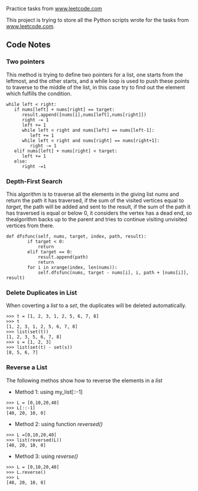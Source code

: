 Practice tasks from www.leetcode.com

This project is trying to store all the Python scripts wrote for the tasks from www.leetcode.com.

## Code Notes

### Two pointers

This method is trying to define two pointers for a list, one starts from the leftmost, and the other starts, and a while loop is used to push these points to traverse to the middle of the list, in this case try to find out the element which fulfills the condition.
```
while left < right:
   if nums[left] + nums[right] == target:
      result.append([nums[i],nums[left],nums[right]])
      right -= 1
      left += 1
      while left < right and nums[left] == nums[left-1]:
         left += 1
      while left < right and nums[right] == nums[right+1]:
         right -= 1
   elif nums[left] + nums[right] < target:
      left += 1
   else:
      right -=1

```

### Depth-First Search

This algorithm is to traverse all the elements in the giving list *nums* and return the path it has traversed, if the sum of the visited vertices equal to *target*, the path will be added and sent to the result, if the sum of the path it has traversed is equal or below 0, it considers the vertex has a dead end, so thealgorithm backs up to the parent and tries to continue visiting unvisited vertices from there.

```
def dfsfunc(self, nums, target, index, path, result):
        if target < 0:
            return
        elif target == 0:
            result.append(path)
            return 
        for i in xrange(index, len(nums)):
            self.dfsfunc(nums, target - nums[i], i, path + [nums[i]], result)
```

### Delete Duplicates in List

When coverting a *list* to a *set*, the duplicates will be deleted automatically.

```
>>> t = [1, 2, 3, 1, 2, 5, 6, 7, 8]
>>> t
[1, 2, 3, 1, 2, 5, 6, 7, 8]
>>> list(set(t))
[1, 2, 3, 5, 6, 7, 8]
>>> s = [1, 2, 3]
>>> list(set(t) - set(s))
[8, 5, 6, 7]
```

### Reverse a List

The following methos show how to reverse the elements in a *list*

* Method 1: using my_list[::-1]

```
>>> L = [0,10,20,40]
>>> L[::-1]
[40, 20, 10, 0]
```

* Method 2: using function _reversed()_

```
>>> L =[0,10,20,40]
>>> list(reversed(L))
[40, 20, 10, 0]
```

* Method 3: using _reverse()_

```
>>> L = [0,10,20,40]
>>> L.reverse()
>>> L
[40, 20, 10, 0]
```
